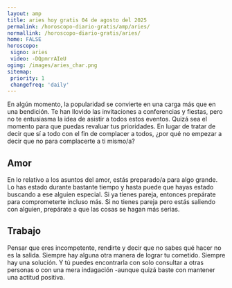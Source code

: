 ```yaml
---
layout: amp
title: aries hoy gratis 04 de agosto del 2025 
permalink: /horoscopo-diario-gratis/amp/aries/
normallink: /horoscopo-diario-gratis/aries/
home: FALSE
horoscopo:
 signo: aries
 video: -DQpmrrAIeU
ogimg: /images/aries_char.png
sitemap:
 priority: 1
 changefreq: 'daily'
---
```



En algún momento, la popularidad se convierte en una carga más que en una bendición. Te han llovido las invitaciones a conferencias y fiestas, pero no te entusiasma la idea de asistir a todos estos eventos. Quizá sea el momento para que puedas revaluar tus prioridades. En lugar de tratar de decir que sí a todo con el fin de complacer a todos, ¿por qué no empezar a decir que no para complacerte a ti mismo/a?

## Amor

En lo relativo a los asuntos del amor, estás preparado/a para algo grande. Lo has estado durante bastante tiempo y hasta puede que hayas estado buscando a ese alguien especial. Si ya tienes pareja, entonces prepárate para comprometerte incluso más. Si no tienes pareja pero estás saliendo con alguien, prepárate a que las cosas se hagan más serias.

## Trabajo

Pensar que eres incompetente, rendirte y decir que no sabes qué hacer no es la salida. Siempre hay alguna otra manera de lograr tu cometido. Siempre hay una solución. Y tú puedes encontrarla con solo consultar a otras personas o con una mera indagación -aunque quizá baste con mantener una actitud positiva.